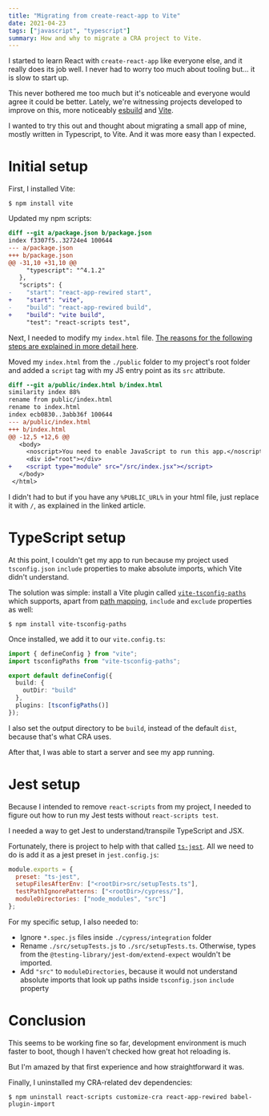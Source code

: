 ```yaml
---
title: "Migrating from create-react-app to Vite"
date: 2021-04-23
tags: ["javascript", "typescript"]
summary: How and why to migrate a CRA project to Vite.
---
```


I started to learn React with `create-react-app` like everyone else, and it
really does its job well. I never had to worry too much about tooling but... it
is slow to start up.

This never bothered me too much but it's noticeable and everyone would agree it
could be better. Lately, we're witnessing projects developed to improve on this,
more noticeably [esbuild](https://github.com/evanw/esbuild) and
[Vite](https://vitejs.dev/).

I wanted to try this out and thought about migrating a small app of mine, mostly
written in Typescript, to Vite. And it was more easy than I expected.

# Initial setup

First, I installed Vite:

```shell-sesson
$ npm install vite
```

Updated my npm scripts:

```diff
diff --git a/package.json b/package.json
index f3307f5..32724e4 100644
--- a/package.json
+++ b/package.json
@@ -31,10 +31,10 @@
     "typescript": "^4.1.2"
   },
   "scripts": {
-    "start": "react-app-rewired start",
+    "start": "vite",
-    "build": "react-app-rewired build",
+    "build": "vite build",
     "test": "react-scripts test",
```

Next, I needed to modify my `index.html` file.
[The reasons for the following steps are explained in more detail here](https://vitejs.dev/guide/#index-html-and-project-root).

Moved my `index.html` from the `./public` folder to my project's root folder and
added a `script` tag with my JS entry point as its `src` attribute.

```diff
diff --git a/public/index.html b/index.html
similarity index 88%
rename from public/index.html
rename to index.html
index ecb0830..3abb36f 100644
--- a/public/index.html
+++ b/index.html
@@ -12,5 +12,6 @@
   <body>
     <noscript>You need to enable JavaScript to run this app.</noscript>
     <div id="root"></div>
+    <script type="module" src="/src/index.jsx"></script>
   </body>
 </html>
```

I didn't had to but if you have any `%PUBLIC_URL%` in your html file, just
replace it with `/`, as explained in the linked article.

# TypeScript setup

At this point, I couldn't get my app to run because my project used
`tsconfig.json` `include` properties to make absolute imports, which Vite didn't
understand.

The solution was simple: install a Vite plugin called
[`vite-tsconfig-paths`](https://github.com/aleclarson/vite-tsconfig-paths) which
supports, apart from
[path mapping](https://www.typescriptlang.org/docs/handbook/module-resolution.html#path-mapping),
`include` and `exclude` properties as well:

```shell-sesson
$ npm install vite-tsconfig-paths
```

Once installed, we add it to our `vite.config.ts`:

```ts
import { defineConfig } from "vite";
import tsconfigPaths from "vite-tsconfig-paths";

export default defineConfig({
  build: {
    outDir: "build"
  },
  plugins: [tsconfigPaths()]
});
```

I also set the output directory to be `build`, instead of the default `dist`,
because that's what CRA uses.

After that, I was able to start a server and see my app running.

# Jest setup

Because I intended to remove `react-scripts` from my project, I needed to figure
out how to run my Jest tests without `react-scripts test`.

I needed a way to get Jest to understand/transpile TypeScript and JSX.

Fortunately, there is project to help with that called
[`ts-jest`](https://kulshekhar.github.io/ts-jest/). All we need to do is add it
as a jest preset in `jest.config.js`:

```js
module.exports = {
  preset: "ts-jest",
  setupFilesAfterEnv: ["<rootDir>src/setupTests.ts"],
  testPathIgnorePatterns: ["<rootDir>/cypress/"],
  moduleDirectories: ["node_modules", "src"]
};
```

For my specific setup, I also needed to:

- Ignore `*.spec.js` files inside `./cypress/integration` folder
- Rename `./src/setupTests.js` to `./src/setupTests.ts`. Otherwise, types from
  the `@testing-library/jest-dom/extend-expect` wouldn't be imported.
- Add `"src"` to `moduleDirectories`, because it would not understand absolute
  imports that look up paths inside `tsconfig.json` `include` property

# Conclusion

This seems to be working fine so far, development environment is much faster to
boot, though I haven't checked how great hot reloading is.

But I'm amazed by that first experience and how straightforward it was.

Finally, I uninstalled my CRA-related dev dependencies:

```shell-sesson
$ npm uninstall react-scripts customize-cra react-app-rewired babel-plugin-import
```
